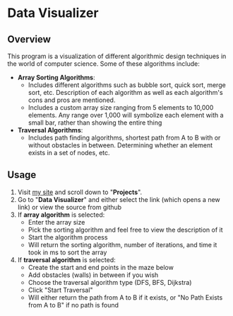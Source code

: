 
# Data Visualizer

## Overview
This program is a visualization of different algorithmic design techniques in the world of computer science. Some of these algorithms include:

 - **Array Sorting Algorithms**:
	 - Includes different algorithms such as bubble sort, quick sort, merge sort, etc. Description of each algorithm as well as each algorithm's cons and pros are mentioned. 
	 - Includes a custom array size ranging from 5 elements to 10,000 elements. Any range over 1,000 will symbolize each element with a small bar, rather than showing the entire thing
 - **Traversal Algorithms**:
	 - Includes path finding algorithms, shortest path from A to B with or without obstacles in between. Determining whether an element exists in a set of nodes, etc.

## Usage

 1. Visit [my site](alwalidkhan.com) and scroll down to "**Projects**".
 2. Go to "**Data Visualizer**" and either select the link (which opens a new link) or view the source from github
 3. If **array algorithm** is selected:
	 - Enter the array size
	 - Pick the sorting algorithm and feel free to view the description of it
	 - Start the algorithm process
	 - Will return the sorting algorithm, number of iterations, and time it took in ms to sort the array
 4. If **traversal algorithm** is selected:
	 - Create the start and end points in the maze below
	 - Add obstacles (walls) in between if you wish
	 - Choose the traversal algorithm type (DFS, BFS, Dijkstra)
	 - Click "Start Traversal"
	 - Will either return the path from A to B if it exists, or "No Path Exists from A to B" if no path is found

